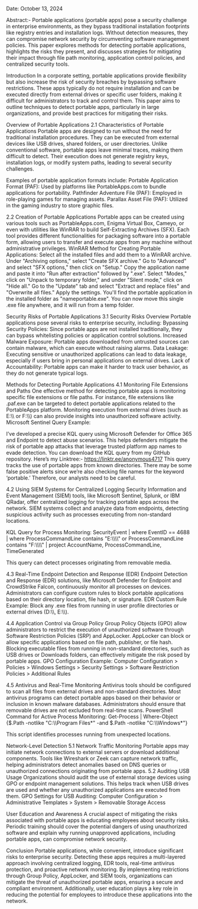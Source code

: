  Date: October 13, 2024

Abstract:- Portable applications (portable apps) pose a security challenge in enterprise environments, as they bypass traditional installation footprints like registry entries and installation logs. Without detection measures, they can compromise network security by circumventing software management policies. This paper explores methods for detecting portable applications, highlights the risks they present, and discusses strategies for mitigating their impact through file path monitoring, application control policies, and centralized security tools.

Introduction In a corporate setting, portable applications provide flexibility but also increase the risk of security breaches by bypassing software restrictions. These apps typically do not require installation and can be executed directly from external drives or specific user folders, making it difficult for administrators to track and control them. This paper aims to outline techniques to detect portable apps, particularly in large organizations, and provide best practices for mitigating their risks.

Overview of Portable Applications 2.1 Characteristics of Portable Applications Portable apps are designed to run without the need for traditional installation procedures. They can be executed from external devices like USB drives, shared folders, or user directories. Unlike conventional software, portable apps leave minimal traces, making them difficult to detect. Their execution does not generate registry keys, installation logs, or modify system paths, leading to several security challenges.

Examples of portable application formats include: Portable Application Format (PAF): Used by platforms like PortableApps.com to bundle applications for portability. Pathfinder Adventure File (PAF): Employed in role-playing games for managing assets. Parallax Asset File (PAF): Utilized in the gaming industry to store graphic files.

2.2 Creation of Portable Applications Portable apps can be created using various tools such as PortableApps.com, Enigma Virtual Box, Cameyo, or even with utilities like WinRAR to build Self-Extracting Archives (SFX). Each tool provides different functionalities for packaging software into a portable form, allowing users to transfer and execute apps from any machine without administrative privileges. WinRAR Method for Creating Portable Applications: Select all the installed files and add them to a WinRAR archive. Under "Archiving options," select "Create SFX archive." Go to "Advanced" and select "SFX options," then click on "Setup." Copy the application name and paste it into "Run after extraction" followed by ".exe". Select "Modes," click on "Unpack to temporary folder," and under "Silent mode," click on "Hide all." Go to the "Update" tab and select "Extract and replace files" and "Overwrite all files." Apply the settings. You'll find the portable application in the installed folder as "nameportable.exe". You can now move this single .exe file anywhere, and it will run from a temp folder.

Security Risks of Portable Applications 3.1 Security Risks Overview Portable applications pose several risks to enterprise security, including: Bypassing Security Policies: Since portable apps are not installed traditionally, they can bypass whitelisting policies or application control solutions. Increased Malware Exposure: Portable apps downloaded from untrusted sources can contain malware, which can execute without raising alarms. Data Leakage: Executing sensitive or unauthorized applications can lead to data leakage, especially if users bring in personal applications on external drives. Lack of Accountability: Portable apps can make it harder to track user behavior, as they do not generate typical logs.

Methods for Detecting Portable Applications 4.1 Monitoring File Extensions and Paths One effective method for detecting portable apps is monitoring specific file extensions or file paths. For instance, file extensions like .paf.exe can be targeted to detect portable applications related to the PortableApps platform. Monitoring execution from external drives (such as E:\\\\ or F:\\\\) can also provide insights into unauthorized software activity. Microsoft Sentinel Query Example:

I’ve developed a precise KQL query using Microsoft Defender for Office 365 and Endpoint to detect abuse scenarios. This helps defenders mitigate the risk of portable app attacks that leverage trusted platform app names to evade detection. You can download the KQL query from my GitHub repository. Here’s my Linktree:- https://linktr.ee/anonymous4717 This query tracks the use of portable apps from known directories. There may be some false positive alerts since we’re also checking file names for the keyword ‘portable.’ Therefore, our analysts need to be careful.

4.2 Using SIEM Systems for Centralized Logging Security Information and Event Management (SIEM) tools, like Microsoft Sentinel, Splunk, or IBM QRadar, offer centralized logging for tracking portable apps across the network. SIEM systems collect and analyze data from endpoints, detecting suspicious activity such as processes executing from non-standard locations.

KQL Query for Process Monitoring: SecurityEvent | where EventID == 4688 | where ProcessCommandLine contains "E:\\\\\\\\" or ProcessCommandLine contains "F:\\\\\\\\" | project AccountName, ProcessCommandLine, TimeGenerated

This query can detect processes originating from removable media.

4.3 Real-Time Endpoint Detection and Response (EDR) Endpoint Detection and Response (EDR) solutions, like Microsoft Defender for Endpoint and CrowdStrike Falcon, continuously monitor all processes on devices. Administrators can configure custom rules to block portable applications based on their directory location, file hash, or signature. EDR Custom Rule Example: Block any .exe files from running in user profile directories or external drives (D:\\\\, E:\\\\).

4.4 Application Control via Group Policy Group Policy Objects (GPO) allow administrators to restrict the execution of unauthorized software through Software Restriction Policies (SRP) and AppLocker. AppLocker can block or allow specific applications based on file path, publisher, or file hash. Blocking executable files from running in non-standard directories, such as USB drives or Downloads folders, can effectively mitigate the risk posed by portable apps. GPO Configuration Example: Computer Configuration > Policies > Windows Settings > Security Settings > Software Restriction Policies > Additional Rules

4.5 Antivirus and Real-Time Monitoring Antivirus tools should be configured to scan all files from external drives and non-standard directories. Most antivirus programs can detect portable apps based on their behavior or inclusion in known malware databases. Administrators should ensure that removable drives are not excluded from real-time scans. PowerShell Command for Active Process Monitoring: Get-Process | Where-Object {$.Path -notlike "C:\\\\Program Files*" -and $.Path -notlike "C:\\\\Windows*"}

This script identifies processes running from unexpected locations.

Network-Level Detection 5.1 Network Traffic Monitoring Portable apps may initiate network connections to external servers or download additional components. Tools like Wireshark or Zeek can capture network traffic, helping administrators detect anomalies based on DNS queries or unauthorized connections originating from portable apps. 5.2 Auditing USB Usage Organizations should audit the use of external storage devices using GPO or endpoint management solutions. This helps track when USB drives are used and whether any unauthorized applications are executed from them. GPO Settings for USB Auditing: Computer Configuration > Administrative Templates > System > Removable Storage Access

User Education and Awareness A crucial aspect of mitigating the risks associated with portable apps is educating employees about security risks. Periodic training should cover the potential dangers of using unauthorized software and explain why running unapproved applications, including portable apps, can compromise network security.

Conclusion Portable applications, while convenient, introduce significant risks to enterprise security. Detecting these apps requires a multi-layered approach involving centralized logging, EDR tools, real-time antivirus protection, and proactive network monitoring. By implementing restrictions through Group Policy, AppLocker, and SIEM tools, organizations can mitigate the threat of unauthorized portable apps, ensuring a secure and compliant environment. Additionally, user education plays a key role in reducing the potential for employees to introduce these applications into the network.
